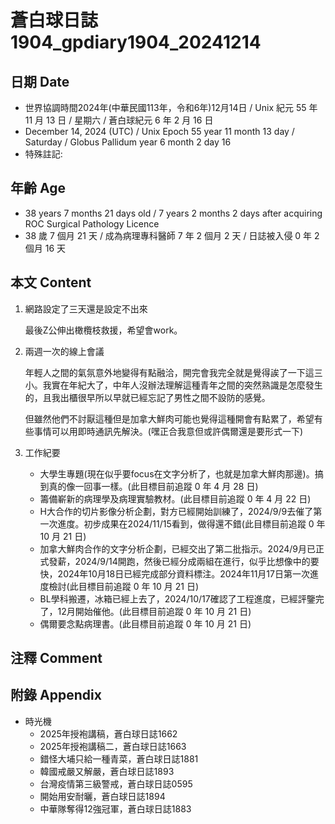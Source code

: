[_metadata_:encoding]: - "utf-8"
[_metadata_:language]: - "zh-Hant-TW"
[_metadata_:fileformat]: - "markdown"
[_metadata_:MIME_type]: - "text/plain"
[_metadata_:markdown_version]: - "commonmark version 0.30"
[_metadata_:markdown_spec]: - "https://spec.commonmark.org/0.30/"

# 蒼白球日誌1904_gpdiary1904_20241214 #

## 日期 Date ##

* 世界協調時間2024年(中華民國113年，令和6年)12月14日 / Unix 紀元 55 年 11 月 13 日 / 星期六 / 蒼白球紀元 6 年 2 月 16 日
* December 14, 2024 (UTC) / Unix Epoch 55 year 11 month 13 day / Saturday / Globus Pallidum year 6 month 2 day 16
* 特殊註記:

## 年齡 Age ##

* 38 years 7 months 21 days old / 7 years 2 months 2 days after acquiring ROC Surgical Pathology Licence
* 38 歲 7 個月 21 天 / 成為病理專科醫師 7 年 2 個月 2 天 / 日誌被入侵 0 年 2 個月 16 天

## 本文 Content ##

1. 網路設定了三天還是設定不出來

    最後Z公伸出橄欖枝救援，希望會work。

2. 兩週一次的線上會議

    年輕人之間的氣氛意外地變得有點融洽，開完會我完全就是覺得誒了一下這三小。我實在年紀大了，中年人沒辦法理解這種青年之間的突然熟識是怎麼發生的，且我出櫃很早所以早就已經忘記了男性之間不設防的感覺。

    但雖然他們不討厭這種但是加拿大鮮肉可能也覺得這種開會有點累了，希望有些事情可以用即時通訊先解決。(嘿正合我意但或許偶爾還是要形式一下)

2. 工作紀要

    - 大學生專題(現在似乎要focus在文字分析了，也就是加拿大鮮肉那邊)。搞到真的像一回事一樣。(此目標目前追蹤 0 年 4 月 28 日)
    - 籌備嶄新的病理學及病理實驗教材。(此目標目前追蹤 0 年 4 月 22 日)
    - H大合作的切片影像分析企劃，對方已經開始訓練了，2024/9/9去催了第一次進度。初步成果在2024/11/15看到，做得還不錯(此目標目前追蹤 0 年 10 月 21 日)
    - 加拿大鮮肉合作的文字分析企劃，已經交出了第二批指示。2024/9月已正式發薪，2024/9/14開跑，然後已經分成兩組在進行，似乎比想像中的要快，2024年10月18日已經完成部分資料標注。2024年11月17日第一次進度檢討(此目標目前追蹤 0 年 10 月 21 日)
    - BL學科搬遷，冰箱已經上去了，2024/10/17確認了工程進度，已經評鑒完了，12月開始催他。(此目標目前追蹤 0 年 10 月 21 日)
    - 偶爾要念點病理書。(此目標目前追蹤 0 年 10 月 21 日)

## 注釋 Comment ##


## 附錄 Appendix ##

* 時光機
    - 2025年授袍講稿，蒼白球日誌1662
    - 2025年授袍講稿二，蒼白球日誌1663
    - 錯怪大埔只給一種青菜，蒼白球日誌1881
    - 韓國戒嚴又解嚴，蒼白球日誌1893
    - 台灣疫情第三級警戒，蒼白球日誌0595
    - 開始用安耐曬，蒼白球日誌1894
    - 中華隊奪得12強冠軍，蒼白球日誌1883
